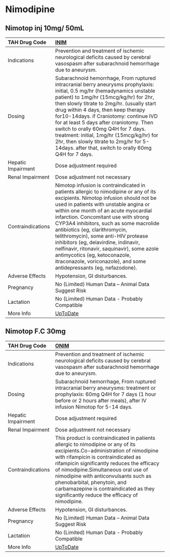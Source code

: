 # Nimodipine

## Nimotop inj 10mg/ 50mL

| TAH Drug Code      | [INIM](https://www.tahsda.org.tw/drugs/hissearch.php?drug_code=INIM)                                                                                                                                                                                                                                                                                                                                                                                                                                                                                                      |
|:-------------------|:--------------------------------------------------------------------------------------------------------------------------------------------------------------------------------------------------------------------------------------------------------------------------------------------------------------------------------------------------------------------------------------------------------------------------------------------------------------------------------------------------------------------------------------------------------------------------|
| Indications        | Prevention and treatment of ischemic neurological deficits caused by cerebral vasospasm after subarachnoid hemorrhage due to aneurysm.                                                                                                                                                                                                                                                                                                                                                                                                                                    |
| Dosing             | Subarachnoid hemorrhage, From ruptured intracranial berry aneurysms prophylaxis: initial, 0.5 mg/hr (hemadynamics unstable patient) to 1mg/hr (15mcg/kg/hr) for 2hr, then slowly titrate to 2mg/hr. (usually start drug within 4 days, then keep therapy for10-14days. if Craniotomy: continue IVD for at least 5 days after craniotomy. Then switch to orally 60mg Q4H for 7 days. treatment: initial, 1mg/hr (15mcg/kg/hr) for 2hr, then slowly titrate to 2mg/hr for 5-14days. after that, switch to orally 60mg Q4H for 7 days.                                       |
| Hepatic Impairment | Dose adjustment required                                                                                                                                                                                                                                                                                                                                                                                                                                                                                                                                                  |
| Renal Impairment   | Dose adjustment not necessary                                                                                                                                                                                                                                                                                                                                                                                                                                                                                                                                             |
| Contraindications  | Nimotop infusion is contraindicated in patients allergic to nimodipine or any of its excipients. Nimotop infusion should not be used in patients with unstable angina or within one month of an acute myocardial infarction. Concomitant use with strong CYP3A4 inhibitors, such as some macrolide antibiotics (eg, clarithromycin, telithromycin), some anti-HIV protease inhibitors (eg, delavirdine, indinavir, nelfinavir, ritonavir, saquinavir), some azole antimycotics (eg, ketoconazole, itraconazole, voriconazole), and some antidepressants (eg, nefazodone). |
| Adverse Effects    | Hypotension, GI disturbances.                                                                                                                                                                                                                                                                                                                                                                                                                                                                                                                                             |
| Pregnancy          | No (Limited) Human Data – Animal Data Suggest Risk                                                                                                                                                                                                                                                                                                                                                                                                                                                                                                                        |
| Lactation          | No (Limited) Human Data - Probably Compatible                                                                                                                                                                                                                                                                                                                                                                                                                                                                                                                             |
| More Info          | [UpToDate](https://www.uptodate.com/contents/nimodipine-drug-information)                                                                                                                                                                                                                                                                                                                                                                                                                                                                                                 |

## Nimotop F.C 30mg

| TAH Drug Code      | [ONIM](https://www.tahsda.org.tw/drugs/hissearch.php?drug_code=ONIM)                                                                                                                                                                                                                                                                                                                                                   |
|:-------------------|:-----------------------------------------------------------------------------------------------------------------------------------------------------------------------------------------------------------------------------------------------------------------------------------------------------------------------------------------------------------------------------------------------------------------------|
| Indications        | Prevention and treatment of ischemic neurological deficits caused by cerebral vasospasm after subarachnoid hemorrhage due to aneurysm.                                                                                                                                                                                                                                                                                 |
| Dosing             | Subarachnoid hemorrhage, From ruptured intracranial berry aneurysms: treatment or prophylaxis: 60mg Q4H for 7 days (1 hour before or 2 hours after meals), after IV infusion Nimotop for 5-14 days.                                                                                                                                                                                                                    |
| Hepatic Impairment | Dose adjustment required                                                                                                                                                                                                                                                                                                                                                                                               |
| Renal Impairment   | Dose adjustment not necessary                                                                                                                                                                                                                                                                                                                                                                                          |
| Contraindications  | This product is contraindicated in patients allergic to nimodipine or any of its excipients.Co-administration of nimodipine with rifampicin is contraindicated as rifampicin significantly reduces the efficacy of nimodipine.Simultaneous oral use of nimodipine with anticonvulsants such as phenobarbital, phenytoin, and carbamazepine is contraindicated as they significantly reduce the efficacy of nimodipine. |
| Adverse Effects    | Hypotension, GI disturbances.                                                                                                                                                                                                                                                                                                                                                                                          |
| Pregnancy          | No (Limited) Human Data – Animal Data Suggest Risk                                                                                                                                                                                                                                                                                                                                                                     |
| Lactation          | No (Limited) Human Data - Probably Compatible                                                                                                                                                                                                                                                                                                                                                                          |
| More Info          | [UpToDate](https://www.uptodate.com/contents/nimodipine-drug-information)                                                                                                                                                                                                                                                                                                                                              |

